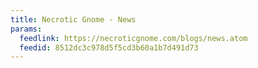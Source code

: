 ```yaml
---
title: Necrotic Gnome - News
params:
  feedlink: https://necroticgnome.com/blogs/news.atom
  feedid: 8512dc3c978d5f5cd3b60a1b7d491d73
---
```

